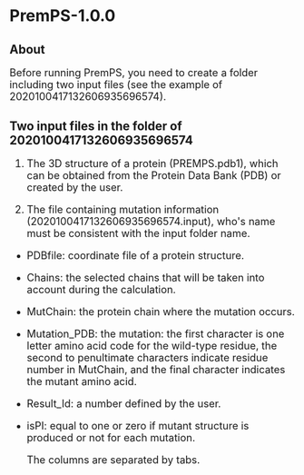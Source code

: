 # PremPS-1.0.0
## About
<font size=4> 
  
Before running PremPS, you need to create a folder including two input files (see the example of 2020100417132606935696574). 
  
</font>

## Two input files in the folder of 2020100417132606935696574
<font size=4> 

1. The 3D structure of a protein (PREMPS.pdb1), which can be obtained from the Protein Data Bank (PDB) or created by the user.

2. The file containing mutation information (2020100417132606935696574.input), who's name must be consistent with the input folder name.

- PDBfile: coordinate file of a protein structure.
- Chains: the selected chains that will be taken into account during the calculation.
- MutChain: the protein chain where the mutation occurs.
- Mutation_PDB: the mutation: the first character is one letter amino acid code for the wild-type residue, the second to penultimate characters indicate   residue number in MutChain, and the final character indicates the mutant amino acid.
- Result_Id: a number defined by the user.
- isPI: equal to one or zero if mutant structure is produced or not for each mutation.

  The columns are separated by tabs.

</font>

